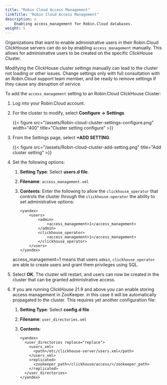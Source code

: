 ```yaml
---
title: "Robin Cloud Access Management"
linkTitle: "Robin Cloud Access Management"
description: >
    Enabling access_management for Robin.Cloud databases.
weight: 5
---
```

Organizations that want to enable administrative users in their Robin.Cloud ClickHouse servers can do so by enabling `access_management` manually.  This allows for administrative users to be created on the specific ClickHouse Cluster.


Modifying the ClickHouse cluster settings manually can lead to the cluster not loading or other issues.  Change settings only with full consultation with an Robin.Cloud support team member, and be ready to remove settings if they cause any disruption of service.


To add the `access_management` setting to an Robin.Cloud ClickHouse Cluster:

1. Log into your Robin.Cloud account.
1. For the cluster to modify, select **Configure -> Settings**.

    {{< figure src="/assets/Robin-cloud-cluster-settings-configure.png" width="400" title="Cluster setting configure" >}}

1. From the Settings page, select **+ADD SETTING**.

    {{< figure src="/assets/Robin-cloud-cluster-add-setting.png" title="Add cluster setting" >}}

1. Set the following options:
    1. **Setting Type**:  Select **users.d file**.
    1. **Filename**: `access_management.xml`
    1. **Contents**:  Enter the following to allow the `clickhouse_operator` that controls the cluster through the `clickhouse-operator` the ability to set administrative options:

        ```
        <yandex>
            <users>
                <admin>
                    <access_management>1</access_management>
                </admin>
                <clickhouse_operator>
                    <access_management>1</access_management>
                </clickhouse_operator>
            </users>
        </yandex>
        ```

    access_management=1 means that users `admin`, `clickhouse_operator` are able to create users and grant them privileges using SQL.

1. Select **OK**.  The cluster will restart, and users can now be created in the cluster that can be granted administrative access.

1. If you are running ClickHouse 21.9 and above you can enable storing access management in ZooKeeper. in this case it will be automatically propagated to the cluster. This requires yet another configuration file:
    1. **Setting Type**: Select **config.d file**
    2. **Filename**: `user_directories.xml`
    3. **Contents**:
    
       ```
       <yandex>
         <user_directories replace="replace">
           <users_xml>
             <path>/etc/clickhouse-server/users.xml</path>
           </users_xml>
           <replicated>
             <zookeeper_path>/clickhouse/access/</zookeeper_path>
           </replicated>
         </user_directories>
       </yandex>
       ```
